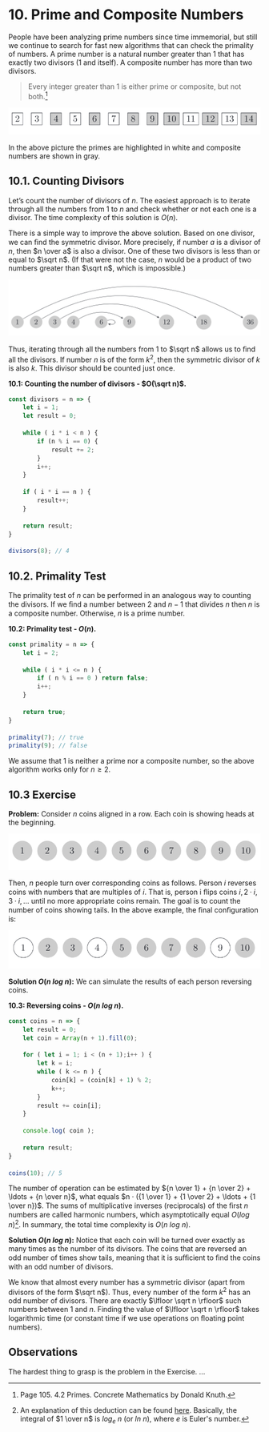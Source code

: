 # 10. Prime and Composite Numbers

People have been analyzing prime numbers since time immemorial, but still we continue to search for fast new algorithms that can check the primality of numbers. A prime number is a natural number greater than 1 that has exactly two divisors (1 and itself). A composite number has more than two divisors.

> Every integer greater than 1 is either prime or composite, but not both.[^1]

![Primes highlighted in sequence from 2 to 14](/.attachments/non-prime-highlighted.png)

In the above picture the primes are highlighted in white and composite numbers are shown in gray.

## 10.1. Counting Divisors

Let’s count the number of divisors of $n$. The easiest approach is to iterate through all the numbers from 1 to $n$ and check whether or not each one is a divisor. The time complexity of this solution is $O(n)$.

There is a simple way to improve the above solution. Based on one divisor, we can ﬁnd the symmetric divisor. More precisely, if number $a$ is a divisor of $n$, then $n \over a$ is also a divisor. One of these two divisors is less than or equal to $\sqrt n$. (If that were not the case, $n$ would be a product of two numbers greater than $\sqrt n$, which is impossible.)

![Number mappings](/.attachments/number-mappings.png)

Thus, iterating through all the numbers from 1 to $\sqrt n$ allows us to ﬁnd all the divisors. If number $n$ is of the form $k^2$, then the symmetric divisor of $k$ is also $k$. This divisor should be counted just once.

**10.1: Counting the number of divisors - $O(\sqrt n)$.**
```js
const divisors = n => {
    let i = 1;
    let result = 0;

    while ( i * i < n ) {
        if (n % i == 0) {
            result += 2;
        }
        i++;
    }

    if ( i * i == n ) {
        result++;
    }

    return result;
}

divisors(8); // 4
```

## 10.2. Primality Test

The primality test of $n$ can be performed in an analogous way to counting the divisors. If we ﬁnd a number between 2 and $n − 1$ that divides $n$ then $n$ is a composite number. Otherwise, $n$ is a prime number.

**10.2: Primality test - $O(n)$.**
```js
const primality = n => {
    let i = 2;

    while ( i * i <= n ) {
        if ( n % i == 0 ) return false;
        i++;
    }

    return true;
}

primality(7); // true
primality(9); // false
```

We assume that 1 is neither a prime nor a composite number, so the above algorithm works only for $n \geq 2$.

## 10.3 Exercise

**Problem:** Consider $n$ coins aligned in a row. Each coin is showing heads at the beginning.

![Coins 1 to 10](/.attachments/coins.png)

Then, $n$ people turn over corresponding coins as follows. Person $i$ reverses coins with numbers that are multiples of $i$. That is, person i ﬂips coins $i, 2 · i, 3 · i, \ldots$ until no more appropriate coins remain. The goal is to count the number of coins showing tails. In the above example, the ﬁnal conﬁguration is:

![Coins 1, 4, 9 flipped](/.attachments/coins-1-4-9.png)

**Solution $O(n\text{ }log\text{ }n)$:** We can simulate the results of each person reversing coins.

**10.3: Reversing coins - $O(n\text{ }log\text{ }n)$.**
```js
const coins = n => {
    let result = 0;
    let coin = Array(n + 1).fill(0);

    for ( let i = 1; i < (n + 1);i++ ) {
        let k = i;
        while ( k <= n ) {
            coin[k] = (coin[k] + 1) % 2;
            k++;
        }
        result += coin[i];
    }

    console.log( coin );

    return result;
}

coins(10); // 5
```

The number of operation can be estimated by ${n \over 1} + {n \over 2} + \ldots + {n \over n}$, what equals $n · ({1 \over 1} + {1 \over 2} + \ldots + {1 \over n})$. The sums of multiplicative inverses (reciprocals) of the ﬁrst $n$ numbers are called harmonic numbers, which asymptotically equal $O(log\text{ }n)$[^2]. In summary, the total time complexity is $O(n\text{ }log\text{ }n)$.

**Solution $O(n\text{ }log\text{ }n)$:** Notice that each coin will be turned over exactly as many times as the number of its divisors. The coins that are reversed an odd number of times show tails, meaning that it is suﬃcient to ﬁnd the coins with an odd number of divisors. 

We know that almost every number has a symmetric divisor (apart from divisors of the form $\sqrt n$). Thus, every number of the form $k^2$ has an odd number of divisors. There are exactly $\lfloor \sqrt n \rfloor$ such numbers between 1 and $n$. Finding the value of $\lfloor \sqrt n \rfloor$ takes logarithmic time (or constant time if we use operations on ﬂoating point numbers).

## Observations

The hardest thing to grasp is the problem in the Exercise. ...

[^1]: Page 105. 4.2 Primes. Concrete Mathematics by Donald Knuth.
[^2]: An explanation of this deduction can be found [here](https://math.stackexchange.com/questions/716/sum-of-the-alternating-harmonic-series-sum-k-1-infty-frac-1k1k). Basically, the integral of $1 \over n$ is $log_e\text{ }n$ (or $ln\text{ }n$), where $e$ is Euler's number.